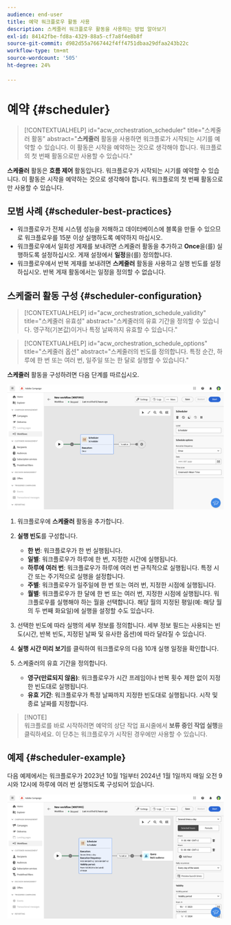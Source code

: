 ```yaml
---
audience: end-user
title: 예약 워크플로우 활동 사용
description: 스케줄러 워크플로우 활동을 사용하는 방법 알아보기
exl-id: 84142fbe-fd8a-4329-88a5-cf7a8f4e8b8f
source-git-commit: d982d55a7667442f4ff4751dbaa29dfaa243b22c
workflow-type: tm+mt
source-wordcount: '505'
ht-degree: 24%

---
```


# 예약 {#scheduler}

>[!CONTEXTUALHELP]
>id="acw_orchestration_scheduler"
>title="스케줄러 활동"
>abstract="**스케줄러** 활동을 사용하면 워크플로가 시작되는 시기를 예약할 수 있습니다. 이 활동은 시작을 예약하는 것으로 생각해야 합니다. 워크플로의 첫 번째 활동으로만 사용할 수 있습니다."

**스케줄러** 활동은 **흐름 제어** 활동입니다. 워크플로우가 시작되는 시기를 예약할 수 있습니다. 이 활동은 시작을 예약하는 것으로 생각해야 합니다. 워크플로의 첫 번째 활동으로만 사용할 수 있습니다.

## 모범 사례 {#scheduler-best-practices}

* 워크플로우가 전체 시스템 성능을 저해하고 데이터베이스에 블록을 만들 수 있으므로 워크플로우를 15분 이상 실행하도록 예약하지 마십시오.
* 워크플로우에서 일회성 게재를 보내려면 스케줄러 활동을 추가하고 **Once**&#x200B;을(를) 실행하도록 설정하십시오. 게재 설정에서 **일정**&#x200B;을(를) 정의합니다.
* 워크플로우에서 반복 게재를 보내려면 **스케줄러** 활동을 사용하고 실행 빈도를 설정하십시오. 반복 게재 활동에서는 일정을 정의할 수 없습니다.

## 스케줄러 활동 구성 {#scheduler-configuration}

>[!CONTEXTUALHELP]
>id="acw_orchestration_schedule_validity"
>title="스케줄러 유효성"
>abstract="스케줄러의 유효 기간을 정의할 수 있습니다. 영구적(기본값)이거나 특정 날짜까지 유효할 수 있습니다."

>[!CONTEXTUALHELP]
>id="acw_orchestration_schedule_options"
>title="스케줄러 옵션"
>abstract="스케줄러의 빈도를 정의합니다. 특정 순간, 하루에 한 번 또는 여러 번, 일주일 또는 한 달로 실행할 수 있습니다."

**스케줄러** 활동을 구성하려면 다음 단계를 따르십시오.

![스케줄러 활동 구성 인터페이스](../assets/workflow-scheduler.png)

1. 워크플로우에 **스케줄러** 활동을 추가합니다.

1. **실행 빈도**&#x200B;를 구성합니다.

   * **한 번**: 워크플로우가 한 번 실행됩니다.
   * **일별**: 워크플로우가 하루에 한 번, 지정한 시간에 실행됩니다.
   * **하루에 여러 번**: 워크플로우가 하루에 여러 번 규칙적으로 실행됩니다. 특정 시간 또는 주기적으로 실행을 설정합니다.
   * **주별**: 워크플로우가 일주일에 한 번 또는 여러 번, 지정한 시점에 실행됩니다.
   * **월별**: 워크플로우가 한 달에 한 번 또는 여러 번, 지정한 시점에 실행됩니다. 워크플로우를 실행해야 하는 월을 선택합니다. 해당 월의 지정된 평일(예: 해당 월의 두 번째 화요일)에 실행을 설정할 수도 있습니다.

1. 선택한 빈도에 따라 실행의 세부 정보를 정의합니다. 세부 정보 필드는 사용되는 빈도(시간, 반복 빈도, 지정된 날짜 및 유사한 옵션)에 따라 달라질 수 있습니다.

1. **실행 시간 미리 보기**&#x200B;를 클릭하여 워크플로우의 다음 10개 실행 일정을 확인합니다.

1. 스케줄러의 유효 기간을 정의합니다.

   * **영구(만료되지 않음)**: 워크플로우가 시간 프레임이나 반복 횟수 제한 없이 지정한 빈도대로 실행됩니다.
   * **유효 기간**: 워크플로우가 특정 날짜까지 지정한 빈도대로 실행됩니다. 시작 및 종료 날짜를 지정합니다.

>[!NOTE]\
>워크플로를 바로 시작하려면 예약의 상단 작업 표시줄에서 **보류 중인 작업 실행**&#x200B;을 클릭하세요. 이 단추는 워크플로우가 시작된 경우에만 사용할 수 있습니다.

## 예제 {#scheduler-example}

다음 예제에서는 워크플로우가 2023년 10월 1일부터 2024년 1월 1일까지 매일 오전 9시와 12시에 하루에 여러 번 실행되도록 구성되어 있습니다.

![스케줄러 활동 예제 구성](../assets/workflow-scheduler2.png)